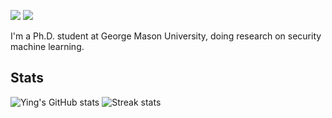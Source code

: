 [![](https://img.shields.io/badge/🌐website-gray?&style=for-the-badge)](http://meng2010.github.io/)
[![](https://img.shields.io/badge/googlescholar-%234285F4.svg?&style=for-the-badge&logo=google-scholar&logoColor=white)](https://scholar.google.com/citations?user=nn2pHGcAAAAJ&hl=en)

I'm a Ph.D. student at George Mason University, doing research on security machine learning.


<div>
<a><h2>Stats</h2></a>
</div>

![Ying's GitHub stats](https://github-readme-stats.vercel.app/api?username=meng2010&show_icons=true&theme=transparent)
![Streak stats](https://github-readme-streak-stats.herokuapp.com/?user=meng2010&theme=transparent)


<!--
</br>
<div>
    <a><h2>Trophies</h2></a>
    <a href="https://github.com/meng2010/github-profile-trophy">
        <img width="98%" alt="Trophy" src="https://github-profile-trophy.vercel.app/?username=meng2010&row=1&theme=onedark&no-frame=true"/>
</div>
-->

<!-- Vistiors: ![Visitor Count](https://profile-counter.glitch.me/meng2010/count.svg) -->

<!--
<a href="https://github.com/meng2010/lustre">
  <img align="center" src="https://github-readme-stats.vercel.app/api/pin/?username=meng2010&repo=lustre&theme=chartreuse-dark" />
</a>
<a href="https://github.com/softsys4ai/athena">
  <img align="center" src="https://github-readme-stats.vercel.app/api/pin/?username=softsys4ai&repo=athena&theme=chartreuse-dark" />
</a>
<a href="https://github.com/csce585-mlsystems/project-athena">
  <img align="center" src="https://github-readme-stats.vercel.app/api/pin/?username=csce585-mlsystems&repo=project-athena&theme=chartreuse-dark" />
</a>
-->
